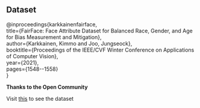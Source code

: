 ## **Dataset**
  
@inproceedings{karkkainenfairface,  
      title={FairFace: Face Attribute Dataset for Balanced Race, Gender, and Age for Bias Measurement and Mitigation},  
      author={Karkkainen, Kimmo and Joo, Jungseock},  
      booktitle={Proceedings of the IEEE/CVF Winter Conference on Applications of Computer Vision},  
      year={2021},  
      pages={1548--1558}  
    }

**Thanks to the Open Community**

Visit [this](https://www.kaggle.com/datasets/msambare/fer2013) to see the dataset
